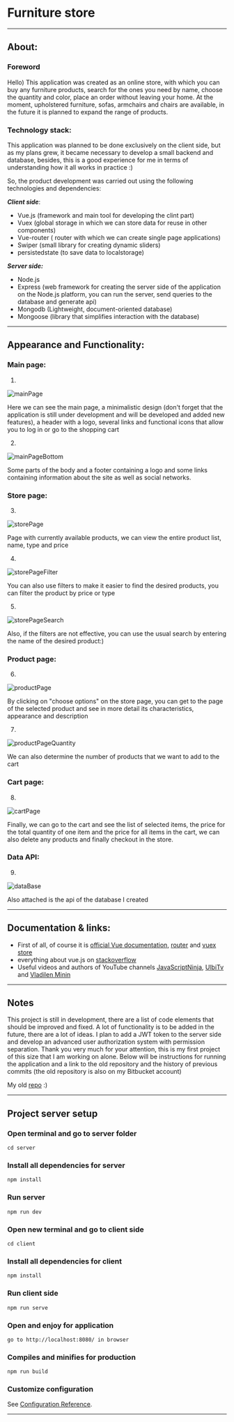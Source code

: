# Furniture store
___
## About:
### Foreword
Hello) This application was created as an online store, with which you can buy any furniture products, search for the ones you need by name, choose the quantity and color, place an order without leaving your home. At the moment, upholstered furniture, sofas, armchairs and chairs are available, in the future it is planned to expand the range of products.

### Technology stack:
This application was planned to be done exclusively on the client side, but as my plans grew, it became necessary to develop a small backend and database, besides, this is a good experience for me in terms of understanding how it all works in practice :)

So, the product development was carried out using the following technologies and dependencies:

***Client side***:
+ Vue.js (framework and main tool for developing the clint part)
+ Vuex (global storage in which we can store data for reuse in other components)
+ Vue-router (
router with which we can create single page applications)
+ Swiper (small library for creating dynamic sliders)
+ persistedstate (to save data to localstorage)
  
***Server side:***
+ Node.js 
+ Express (web framework for creating the server side of the application on the Node.js platform, you can run the server, send queries to the database and generate api)
+ Mongodb (Lightweight, document-oriented database)
+ Mongoose (library that simplifies interaction with the database)
___
## Appearance and Functionality:
### Main page: 
1)
![mainPage](https://i.ibb.co/LpFnvzz/mainPage.png)

Here we can see the main page, a minimalistic design (don't forget that the application is still under development and will be developed and added new features), a header with a logo, several links and functional icons that allow you to log in or go to the shopping cart

2)
![mainPageBottom](https://i.ibb.co/qd2ghKG/Main-Page-Bottom.png)


Some parts of the body and a footer containing a logo and some links containing information about the site as well as social networks.
### Store page:
3)
![storePage](https://i.ibb.co/hyCby6F/Store-Page.png)

Page with currently available products, we can view the entire product list, name, type and price

4)
![storePageFilter](https://i.ibb.co/NNWr3RS/Store-Filters.png)

You can also use filters to make it easier to find the desired products, you can filter the product by price or type

5)
![storePageSearch](https://i.ibb.co/cvXPHmB/Store-Search.png)

Also, if the filters are not effective, you can use the usual search by entering the name of the desired product:)

### Product page:
6)
![productPage](https://i.ibb.co/GQxCmCr/Product-Page.png)

 By clicking on "choose options" on the store page, you can get to the page of the selected product and see in more detail its characteristics, appearance and description

7)
![productPageQuantity](https://i.ibb.co/hy51g3C/Product-Quantity.png)

We can also determine the number of products that we want to add to the cart

### Cart page:
8)
![cartPage](https://i.ibb.co/cr4ZF2z/Cart.png)

Finally, we can go to the cart and see the list of selected items, the price for the total quantity of one item and the price for all items in the cart, we can also delete any products and finally checkout in the store.

### Data API:
9)
![dataBase](https://i.ibb.co/NrMhtph/database.png)

Also attached is the api of the database I created
___

## Documentation & links:
+ First of all, of course it is [official Vue documentation](https://vuejs.org/guide/introduction.html),
[router](https://router.vuejs.org/) and [vuex store](https://vuex.vuejs.org/guide/)
+ everything about vue.js on [ stackoverflow](https://stackoverflow.com/questions/tagged/vue.js)
+ Useful videos and authors of YouTube channels [JavaScriptNinja](https://www.youtube.com/@JavaScriptNinja), [UlbiTv](https://www.youtube.com/c/UlbiTV) and [Vladilen Minin](https://www.youtube.com/@VladilenMinin)

___
## Notes

This project is still in development, there are a list of code elements that should be improved and fixed.
A lot of functionality is to be added in the future, there are a lot of ideas.
I plan to add a JWT token to the server side and develop an advanced user authorization system with permission separation.
Thank you very much for your attention, this is my first project of this size that I am working on alone.
Below will be instructions for running the application and a link to the old repository and the history of previous commits (the old repository is also on my Bitbucket account)

My old [repo](https://bitbucket.org/rakhmanovtemur/fullstack_store/src/master/) :)
___
## Project server setup
### Open terminal and go to server folder
```
cd server
```
### Install all dependencies for server

```
npm install
```
### Run server
```
npm run dev
```
### Open new terminal and go to client side
```
cd client
```
### Install all dependencies for client
```
npm install
```
### Run client side
```
npm run serve
```
### Open and enjoy for application
```
go to http://localhost:8080/ in browser
```
### Compiles and minifies for production
```
npm run build
```
### Customize configuration
See [Configuration Reference](https://cli.vuejs.org/config/).


___